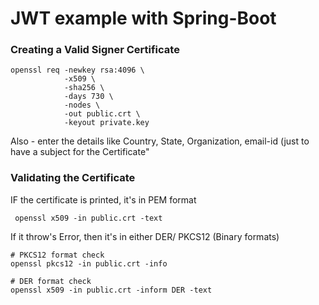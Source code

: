 # JWT example with Spring-Boot


### Creating a Valid Signer Certificate
``` shell
openssl req -newkey rsa:4096 \
            -x509 \
            -sha256 \
            -days 730 \
            -nodes \
            -out public.crt \
            -keyout private.key
```

Also - enter the details like Country, State, Organization, email-id (just to have a subject for the Certificate" 

### Validating the Certificate

IF the certificate is printed, it's in PEM format

``` shell
 openssl x509 -in public.crt -text
```

If it throw's Error, then it's in either DER/ PKCS12 (Binary formats)

``` shell
# PKCS12 format check
openssl pkcs12 -in public.crt -info

# DER format check
openssl x509 -in public.crt -inform DER -text
```




